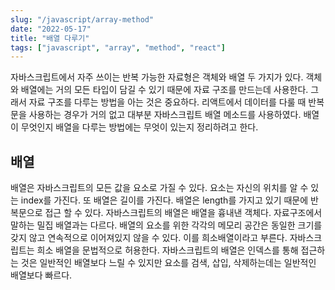 ```yaml
---
slug: "/javascript/array-method"
date: "2022-05-17"
title: "배열 다루기"
tags: ["javascript", "array", "method", "react"]
---
```


자바스크립트에서 자주 쓰이는 반복 가능한 자료형은 객체와 배열 두 가지가 있다. 객체와 배열에는 거의 모든 타입이 담길 수 있기 때문에 자료 구조를 만드는데 사용한다. 그래서 자료 구조를 다루는 방법을 아는 것은 중요하다. 리액트에서 데이터를 다룰 때 반복문을 사용하는 경우가 거의 없고 대부분 자바스크립트 배열 메소드를 사용하였다. 배열이 무엇인지 배열을 다루는 방법에는 무엇이 있는지 정리하려고 한다.

## 배열

배열은 자바스크립트의 모든 값을 요소로 가질 수 있다. 요소는 자신의 위치를 알 수 있는 index를 가진다. 또 배열은 길이를 가진다. 배열은 length를 가지고 있기 때문에 반복문으로 접근 할 수 있다.
자바스크립트의 배열은 배열을 흉내낸 객체다. 자료구조에서 말하는 밀집 배열과는 다르다. 배열의 요소를 위한 각각의 메모리 공간은 동일한 크기를 갖지 않고 연속적으로 이어져있지 않을 수 있다. 이를 희소배열이라고 부른다. 자바스크립트는 희소 배열을 문법적으로 허용한다.
자바스크립트의 배열은 인덱스를 통해 접근하는 것은 일반적인 배열보다 느릴 수 있지만 요소를 검색, 삽입, 삭제하는데는 일반적인 배열보다 빠르다.

```

```

